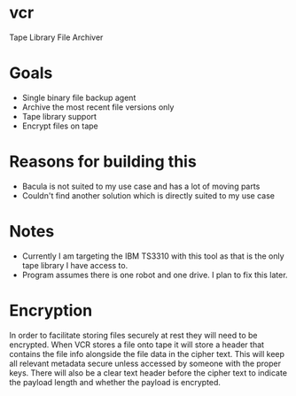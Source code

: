 # vcr
Tape Library File Archiver

# Goals
- Single binary file backup agent
- Archive the most recent file versions only
- Tape library support
- Encrypt files on tape

# Reasons for building this
- Bacula is not suited to my use case and has a lot of moving parts
- Couldn't find another solution which is directly suited to my use case

# Notes
 - Currently I am targeting the IBM TS3310 with this tool as that is the only tape library
I have access to.
 - Program assumes there is one robot and one drive. I plan to fix this later.
 
# Encryption
In order to facilitate storing files securely at rest they will need to be encrypted.
When VCR stores a file onto tape it will store a header that contains the file info
alongside the file data in the cipher text. This will keep all relevant metadata secure
unless accessed by someone with the proper keys. There will also be a clear text header
before the cipher text to indicate the payload length and whether the payload is
encrypted.
